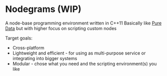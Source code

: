 # Nodegrams (WIP)
A node-base programming environment written in C++11
Basically like [Pure Data](https://puredata.info) but with higher focus on scripting custom nodes

Target goals:
* Cross-platform
* Lightweight and efficient - for using as multi-purpose service or integrating into bigger systems
* Modular - chose what you need and the scripting environment(s) you like
